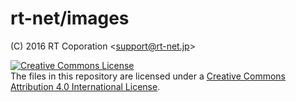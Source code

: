 # rt-net/images

(C) 2016 RT Coporation \<support@rt-net.jp\>

<a rel="license" href="http://creativecommons.org/licenses/by/4.0/"><img alt="Creative Commons License" style="border-width:0" src="https://i.creativecommons.org/l/by/4.0/88x31.png" /></a><br />The files in this repository are licensed under a <a rel="license" href="http://creativecommons.org/licenses/by/4.0/">Creative Commons Attribution 4.0 International License</a>.
